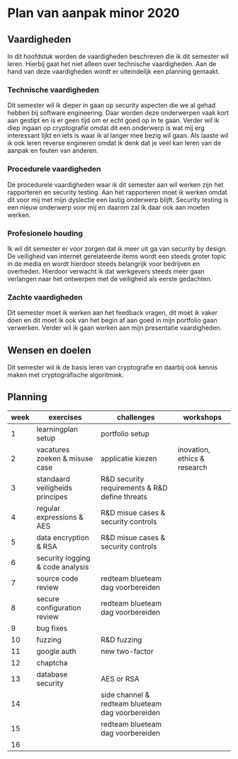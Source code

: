 # Plan van aanpak minor 2020

## Vaardigheden

In dit hoofdstuk worden de vaardigheden beschreven die ik dit semester wil leren. Hierbij gaat het niet alleen over technische vaardigheden. Aan de hand van deze vaardigheden wordt er uiteindelijk een planning gemaakt.

### Technische vaardigheden

Dit semester wil ik dieper in gaan op security aspecten die we al gehad hebben bij software engineering. Daar worden deze onderwerpen vaak kort aan gestipt en is er geen tijd om er echt goed op in te gaan. Verder wil ik diep ingaan op cryptografie omdat dit een onderwerp is wat mij erg interessant lijkt en iets is waar ik al langer mee bezig wil gaan. Als laaste wil ik ook leren reverse engineren omdat ik denk dat je veel kan leren van de aanpak en fouten van anderen.

### Procedurele vaardigheden

De procedurele vaardigheden waar ik dit semester aan wil werken zijn het rapporteren en security testing. Aan het rapporteren moet ik werken omdat dit voor mij met mijn dyslectie een lastig onderwerp blijft. Security testing is een nieuw onderwerp voor mij en daarom zal ik daar ook aan moeten werken.

### Profesionele houding

Ik wil dit semester er voor zorgen dat ik meer uit ga van security by design. De veiligheid van internet gerelateerde items wordt een steeds groter topic in de media en wordt hierdoor steeds belangrijk voor bedrijven en overheden. Hierdoor verwacht ik dat werkgevers steeds meer gaan verlangen naar het ontwerpen met de veiligheid als eerste gedachten.

### Zachte vaardigheden

Dit semester moet ik werken aan het feedback vragen, dit moet ik vaker doen en dit moet ik ook van het begin af aan goed in mijn portfolio gaan verwerken. Verder wil ik gaan werken aan mijn presentatie vaardigheden.

## Wensen en doelen

Dit semester wil ik de basis leren van cryptografie en daarbij ook kennis maken met cryptografische algoritmiek. 

## Planning

| week | exercises                        | challenges                                       | workshops                   |
| ---- | -------------------------------- | ------------------------------------------------ | --------------------------- |
| 1    | learningplan setup               | portfolio setup                                  |
| 2    | vacatures zoeken & misuse case   | applicatie kiezen                                |inovation, ethics & research |
| 3    | standaard veiligheids principes  | R&D security requirements & R&D define threats   |
| 4    | regular expressions & AES        | R&D misue cases & security controls              |
| 5    | data encryption & RSA            | R&D misue cases & security controls              |
| 6    | security logging & code analysis |                                                  |
| 7    | source code review               | redteam blueteam dag voorbereiden                |
| 8    | secure configuration review      | redteam blueteam dag voorbereiden                |
| 9    | bug fixes                        |                                                  |
| 10   | fuzzing                          |  R&D fuzzing                                     |
| 11   | google auth                      |  new two-factor                                  |
| 12   | chaptcha                         |                                                  |
| 13   | database security                | AES or RSA                                       |
| 14   |                                  | side channel & redteam blueteam dag voorbereiden |
| 15   |                                  | redteam blueteam dag voorbereiden                |
| 16   |                                  |                                                  |
